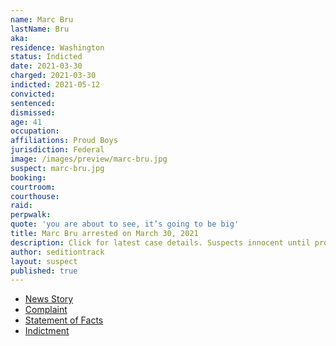 ```yaml
---
name: Marc Bru
lastName: Bru
aka:
residence: Washington
status: Indicted
date: 2021-03-30
charged: 2021-03-30
indicted: 2021-05-12
convicted:
sentenced:
dismissed:
age: 41
occupation:
affiliations: Proud Boys
jurisdiction: Federal
image: /images/preview/marc-bru.jpg
suspect: marc-bru.jpg
booking:
courtroom:
courthouse:
raid:
perpwalk:
quote: 'you are about to see, it’s going to be big'
title: Marc Bru arrested on March 30, 2021
description: Click for latest case details. Suspects innocent until proven guilty.
author: seditiontrack
layout: suspect
published: true
---
```


- [News Story](https://www.oregonlive.com/crime/2021/03/man-arrested-in-vancouver-accused-of-storming-us-capitol-and-entering-senate-gallery-on-jan-6.html)
- [Complaint](https://www.justice.gov/usao-dc/case-multi-defendant/file/1382586/download)
- [Statement of Facts](https://www.justice.gov/usao-dc/case-multi-defendant/file/1382591/download)
- [Indictment](https://www.justice.gov/usao-dc/case-multi-defendant/file/1394496/download)
